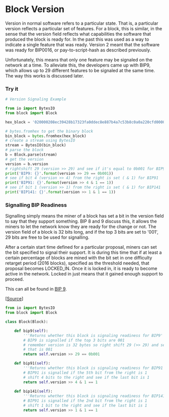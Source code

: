 
# Block Version

Version in normal software refers to a particular state. That is, a particular version reflects a particular set of features. For a block, this is similar, in the sense that the version field reflects what capabilities the software that produced the block is ready for. In the past this was used as a way to indicate a single feature that was ready. Version 2 meant that the software was ready for BIP0016, or pay-to-script-hash as described previously.

Unfortunately, this means that only one feature may be signaled on the network at a time. To alleviate this, the developers came up with BIP9, which allows up to 29 different features to be signaled at the same time. The way this works is discussed later.

### Try it


```python
# Version Signaling Example

from io import BytesIO
from block import Block

hex_block = '020000208ec39428b17323fa0ddec8e887b4a7c53b8c0a0a220cfd0000000000000000005b0750fce0a889502d40508d39576821155e9c9e3f5c3157f961db38fd8b25be1e77a759e93c0118a4ffd71d'

# bytes.fromhex to get the binary block
bin_block = bytes.fromhex(hex_block)
# create a stream using BytesIO
stream = BytesIO(bin_block)
# parse the block
b = Block.parse(stream)
# get the version
version = b.version
# rightshift 29 (version >> 29) and see if it's equal to 0b001 for BIP9
print('BIP9: {}'.format(version >> 29 == 0b001))
# see if bit 4 (version >> 4) from the right is set ( & 1) for BIP91
print('BIP91: {}'.format(version >> 4 & 1 == 1))
# see if bit 1 (version >> 1) from the right is set ( & 1) for BIP141
print('BIP141: {}'.format(version >> 1 & 1 == 1))
```

### Signalling BIP Readiness

Signalling simply means the miner of a block has set a bit in the version field to say that they support something. BIP 8 and 9 discuss this, it allows the miners to let the network know they are ready for the change or not. The version field of a block is 32 bits long, and if the top 3 bits are set to '001', 29 bits are free to be used for signalling.

After a certain start time defined for a particular proposal, miners can set the bit specified to signal their support. It is during this time that if at least a certain percentage of blocks are mined with the bit set in one difficulty retarget period (2016 blocks), specified as the threshold needed, that proposal becomes LOCKED_IN. Once it is locked in, it is ready to become active in the network. Locked in just means that it gained enough support to proceed.

This can all be found in [BIP 9](https://github.com/bitcoin/bips/blob/master/bip-0009.mediawiki). 

[[Source](https://bitcoin.stackexchange.com/a/56928)]


```python
from io import BytesIO
from block import Block

class Block(Block):

    def bip9(self):
        '''Returns whether this block is signaling readiness for BIP9'''
        # BIP9 is signalled if the top 3 bits are 001
        # remember version is 32 bytes so right shift 29 (>> 29) and see if
        # that is 001
        return self.version >> 29 == 0b001

    def bip91(self):
        '''Returns whether this block is signaling readiness for BIP91'''
        # BIP91 is signalled if the 5th bit from the right is 1
        # shift 4 bits to the right and see if the last bit is 1
        return self.version >> 4 & 1 == 1
    
    def bip141(self):
        '''Returns whether this block is signaling readiness for BIP141'''
        # BIP91 is signalled if the 2nd bit from the right is 1
        # shift 1 bit to the right and see if the last bit is 1
        return self.version >> 1 & 1 == 1
```
